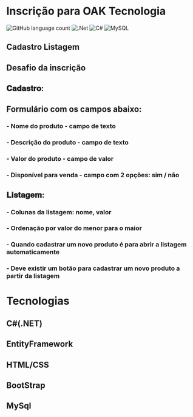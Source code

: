 # Inscrição para OAK Tecnologia
![GitHub language count](https://img.shields.io/github/languages/count/flaviofilho001/CRUD_Hotel)
![.Net](https://img.shields.io/badge/.NET-5C2D91?style=for-the-badge&logo=.net&logoColor=white)
![C#](https://img.shields.io/badge/c%23-%23239120.svg?style=for-the-badge&logo=csharp&logoColor=white)
![MySQL](https://img.shields.io/badge/mysql-4479A1.svg?style=for-the-badge&logo=mysql&logoColor=white)

## Cadastro Listagem

## Desafio da inscrição

## 𝐂𝐚𝐝𝐚𝐬𝐭𝐫𝐨:

## Formulário com os campos abaixo:

### - Nome do produto - campo de texto
### - Descrição do produto - campo de texto
### - Valor do produto - campo de valor
### - Disponível para venda - campo com 2 opções: sim / não

## 𝐋𝐢𝐬𝐭𝐚𝐠𝐞𝐦:

### - Colunas da listagem: nome, valor
### - Ordenação por valor do menor para o maior
### - Quando cadastrar um novo produto é para abrir a listagem automaticamente
### - Deve existir um botão para cadastrar um novo produto a partir da listagem

# Tecnologias

## C#(.NET)
## EntityFramework
## HTML/CSS
## BootStrap
## MySql
